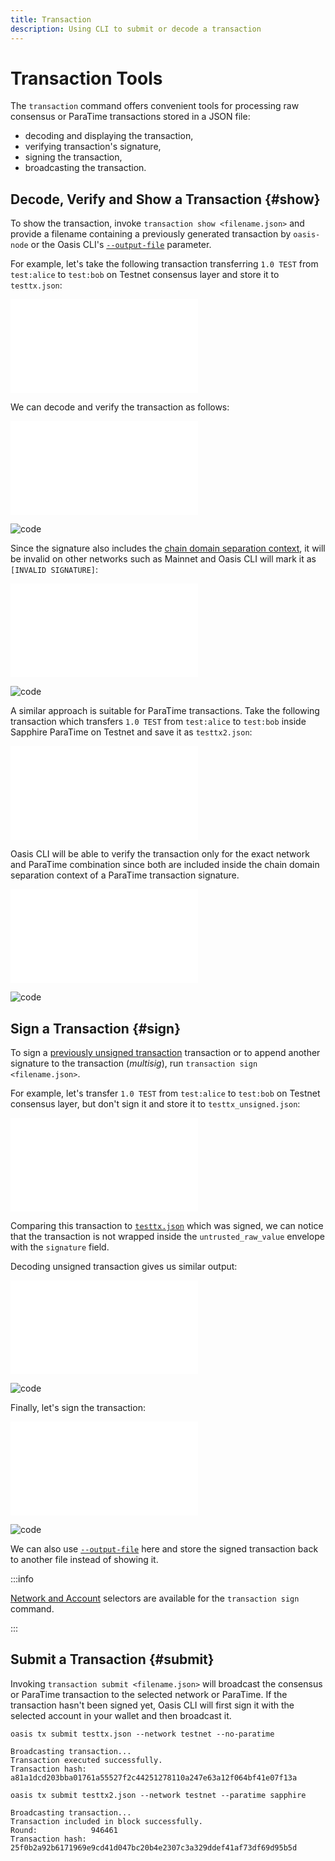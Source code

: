 ```yaml
---
title: Transaction
description: Using CLI to submit or decode a transaction
---
```


# Transaction Tools

The `transaction` command offers convenient tools for processing raw
consensus or ParaTime transactions stored in a JSON file:

- decoding and displaying the transaction,
- verifying transaction's signature,
- signing the transaction,
- broadcasting the transaction.

## Decode, Verify and Show a Transaction {#show}

To show the transaction, invoke `transaction show <filename.json>` and provide
a filename containing a previously generated transaction by `oasis-node` or the
Oasis CLI's [`--output-file`][account-output-file] parameter.

[account-output-file]: ./account.md#output-file

For example, let's take the following transaction transferring `1.0 TEST` from
`test:alice` to `test:bob` on Testnet consensus layer and store it to
`testtx.json`:

![code json](../examples/transaction/testtx.json "testtx.json")

We can decode and verify the transaction as follows:

![code shell](../examples/transaction/show.in)

![code](../examples/transaction/show.out)

Since the signature also includes the [chain domain separation context], it
will be invalid on other networks such as Mainnet and Oasis CLI will mark it as
`[INVALID SIGNATURE]`:

![code shell](../examples/transaction/show-invalid.in)

![code](../examples/transaction/show-invalid.out)

A similar approach is suitable for ParaTime transactions. Take the following
transaction which transfers `1.0 TEST` from `test:alice` to `test:bob` inside
Sapphire ParaTime on Testnet and save it as `testtx2.json`:

![code json](../examples/transaction/testtx2.json "testtx2.json")

Oasis CLI will be able to verify the transaction only for the exact network and
ParaTime combination since both are included inside the chain domain separation
context of a ParaTime transaction signature.

![code shell](../examples/transaction/show-paratime-tx.in)

![code](../examples/transaction/show-paratime-tx.out)

## Sign a Transaction {#sign}

To sign a [previously unsigned transaction][unsigned] transaction or to append
another signature to the transaction (*multisig*), run
`transaction sign <filename.json>`.

For example, let's transfer `1.0 TEST` from `test:alice` to `test:bob` on
Testnet consensus layer, but don't sign it and store it to
`testtx_unsigned.json`:

![code json](../examples/transaction/testtx_unsigned.json
  "testtx_unsigned.json")

Comparing this transaction to [`testtx.json`](#show) which was signed, we can
notice that the transaction is not wrapped inside the `untrusted_raw_value`
envelope with the `signature` field.

Decoding unsigned transaction gives us similar output:

![code shell](../examples/transaction/show-unsigned.in)

![code](../examples/transaction/show-unsigned.out)

Finally, let's sign the transaction:

![code shell](../examples/transaction/sign.y.in)

![code](../examples/transaction/sign.y.out)

We can also use [`--output-file`][account-output-file] here and store the
signed transaction back to another file instead of showing it.

:::info

[Network and Account][npa] selectors are available for the `transaction sign`
command.

:::

[npa]: ./account.md#npa
[unsigned]: ./account.md#unsigned

## Submit a Transaction {#submit}

Invoking `transaction submit <filename.json>` will broadcast the consensus or
ParaTime transaction to the selected network or ParaTime. If the transaction
hasn't been signed yet, Oasis CLI will first sign it with the selected account
in your wallet and then broadcast it.

```shell
oasis tx submit testtx.json --network testnet --no-paratime
```

```
Broadcasting transaction...
Transaction executed successfully.
Transaction hash: a81a1dcd203bba01761a55527f2c44251278110a247e63a12f064bf41e07f13a
```

```shell
oasis tx submit testtx2.json --network testnet --paratime sapphire
```

```
Broadcasting transaction...
Transaction included in block successfully.
Round:            946461
Transaction hash: 25f0b2a92b6171969e9cd41d047bc20b4e2307c3a329ddef41af73df69d95b5d
```

[chain domain separation context]: ../../../core/crypto.md#chain-domain-separation
